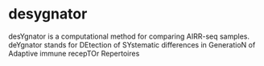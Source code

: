 # desygnator
desYgnator is a computational method for comparing AIRR-seq samples. deYgnator stands for DEtection of SYstematic differences in GeneratioN of Adaptive immune recepTOr Repertoires
